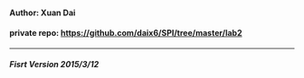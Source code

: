 #### Author: Xuan Dai
#### private repo: https://github.com/daix6/SPI/tree/master/lab2
---
  
  
##### Fisrt Version 2015/3/12
